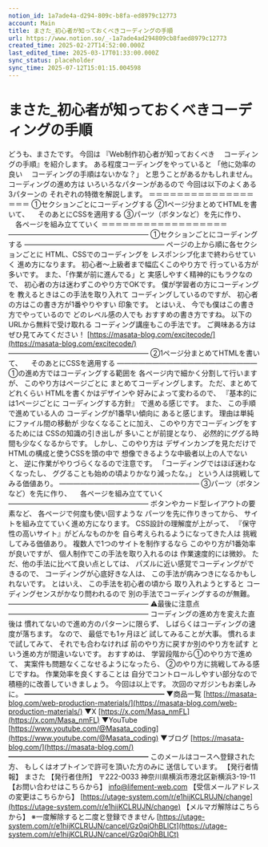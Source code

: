 ```yaml
---
notion_id: 1a7ade4a-d294-809c-b8fa-ed8979c12773
account: Main
title: まさた_初心者が知っておくべきコーディングの手順
url: https://www.notion.so/_-1a7ade4ad294809cb8faed8979c12773
created_time: 2025-02-27T14:52:00.000Z
last_edited_time: 2025-03-17T01:33:00.000Z
sync_status: placeholder
sync_time: 2025-07-12T15:01:15.004598
---
```

# まさた_初心者が知っておくべきコーディングの手順

どうも、まさたです。
今回は
『Web制作初心者が知っておくべき
　コーディングの手順』を紹介します。
ある程度コーディングをやっていると
「他に効率の良い
　コーディングの手順はないかな？」
と思うことがあるかもしれません。
コーディングの進め方は
いろいろなパターンがあるので
今回は以下のよくある3パターンの
それぞれの特徴を解説します。
＝＝＝＝＝＝＝＝＝＝＝＝＝＝＝＝＝＝
①セクションごとにコーディングする
②1ページ分まとめてHTMLを書いて、
　そのあとにCSSを適用する
③パーツ（ボタンなど）を先に作り、
　各ページを組み立てていく
＝＝＝＝＝＝＝＝＝＝＝＝＝＝＝＝＝＝
————————————————————
①セクションごとにコーディングする
————————————————————
ページの上から順に各セクションごとに
HTML、CSSでのコーディングを
レスポンシブ化まで終わらせていく
進め方になります。
初心者〜上級者まで幅広くこのやり方で
行っている方が多いです。
また、「作業が前に進んでる」と
実感しやすく精神的にもラクなので、
初心者の方は迷わずこのやり方でOKです。
僕が学習者の方にコーディングを
教えるときはこの手法を取り入れて
コーディングしているのですが、
初心者の方はこの書き方が1番やりやすい
印象です。
とはいえ、
今でも僕はこの書き方でやっているので
どのレベル感の人でも
おすすめの書き方ですね。
以下のURLから無料で受け取れる
コーディング講座もこの手法です。
ご興味ある方はぜひ見てみてください！
[https://masata-blog.com/excitecode/](https://masata-blog.com/excitecode/)
————————————————————
②1ページ分まとめてHTMLを書いて、
　そのあとにCSSを適用する
————————————————————
①の進め方ではコーディングする範囲を
各ページ内で細かく分割して行いますが、
このやり方はページごとに
まとめてコーディングします。
ただ、まとめてどれくらい
HTMLを書くかはデザインや
好みによって変わるので、
『基本的には1ページごとに
コーディングする方針』
で進める感じです。
また、
この手順で進めている人の
コーディングが1番早い傾向に
あると感じます。
理由は単純にファイル間の移動が
少なくなることに加え、
このやり方でコーディングをするためには
CSSの知識の引き出しが
多いことが前提となり、
必然的にググる時間も少なくなるからです。
しかし、このやり方は
デザインカンプを見ただけで
HTMLの構成と使うCSSを頭の中で
想像できるような中級者以上の人でないと、
逆に作業がやりづらくなるので注意です。
「コーディングではほぼ迷わなくなったし、
ググることも始めの頃よりかなり減ったな。」
という人は挑戦してみる価値あり。
————————————————————
③パーツ（ボタンなど）を先に作り、
　各ページを組み立てていく
————————————————————
ボタンやカード型レイアウトの要素など、
各ページで何度も使い回すような
パーツを先に作りきってから、
サイトを組み立てていく進め方になります。
CSS設計の理解度が上がって、
『保守性の高いサイト』がどんなものかを
自ら考えられるようになってきた人は
挑戦してみる価値あり。
複数人で1つのサイトを制作するなら
このやり方が1番効率が良いですが、
個人制作でこの手法を取り入れるのは
作業速度的には微妙。
ただ、他の手法に比べて良い点としては、
パズルに近い感覚でコーディングができるので、
コーディングが心底好きな人は、
この手法が病みつきになるかもしれないです。
とはいえ、
この手法を初心者の頃から
取り入れようとすると
コーディングセンスがかなり問われるので
別の手法でコーディングするのが無難。
————————————————————
⚠最後に注意点
————————————————————
コーディングの進め方を変えた直後は
慣れてないので進め方のパターンに限らず、
しばらくはコーディングの速度が落ちます。
なので、
最低でも1ヶ月ほど
試してみることが大事。
慣れるまで試してみて、
それでも合わなければ
前のやり方に戻すか別のやり方を試す
という進め方が間違いないです。
おすすめは、
学習段階から①のやり方で進めて、
実案件も問題なくこなせるようになったら、
②のやり方に挑戦してみる感じですね。
作業効率を良くすることは
自分でコントロールしやすい部分なので
積極的に改善していきましょう。
今回は以上です。
次回のマガジンもお楽しみに。
━━━━━━━━━━━━━━━━━━━━
▼商品一覧
[https://masata-blog.com/web-production-materials/](https://masata-blog.com/web-production-materials/)
▼X
[https://x.com/Masa_nmFL](https://x.com/Masa_nmFL)
▼YouTube
[https://www.youtube.com/@Masata_coding](https://www.youtube.com/@Masata_coding)
▼ブログ
[https://masata-blog.com/](https://masata-blog.com/)
━━━━━━━━━━━━━━━━━━━━
このメールはコースへ登録された方、
もしくはオプトインで許可を頂いた方のみに
送信しています。
【発行者情報】
まさた
【発行者住所】
〒222-0033
神奈川県横浜市港北区新横浜3-19-11
【お問い合わせはこちらから】
[info@lifement-web.com](mailto:info@lifement-web.com)
【受信メールアドレスの変更はこちらから】
[https://utage-system.com/r/e1hijKCLRUJN/change](https://utage-system.com/r/e1hijKCLRUJN/change)
【メルマガ解除はこちらから】
※一度解除すると二度と登録できません
[https://utage-system.com/r/e1hijKCLRUJN/cancel/Gz0qiOhBLlCt](https://utage-system.com/r/e1hijKCLRUJN/cancel/Gz0qiOhBLlCt)